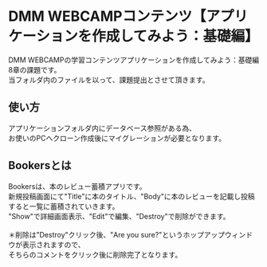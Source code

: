 # DMM WEBCAMPコンテンツ【アプリケーションを作成してみよう：基礎編】 
DMM WEBCAMPの学習コンテンツアプリケーションを作成してみよう：基礎編 8章の課題です。 <br>
当フォルダ内のファイルを以って、課題提出とさせて頂きます。<br>
## 使い方 
アプリケーションフォルダ内にデータベース参照がある為、<br> 
お使いのPCへクローン作成後にマイグレーションが必要となります。<br>
## Bookersとは 
Bookersは、本のレビュー蓄積アプリです。<br>
新規投稿画面にて"Title"に本のタイトル、"Body"に本のレビューを記載し投稿すると一覧に蓄積されていきます。 <br>
"Show"で詳細画面表示、"Edit"で編集、"Destroy"で削除ができます。<br><br>
＊削除は"Destroy"クリック後、"Are you sure?"というホップアップウィンドウが表示されますので、<br>
そちらのコメントをクリック後に削除完了となります。
